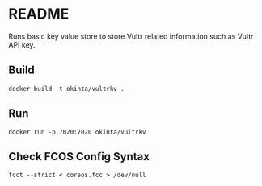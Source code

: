 # README

Runs basic key value store to store Vultr related information such as Vultr
API key.

## Build

    docker build -t okinta/vultrkv .

## Run

    docker run -p 7020:7020 okinta/vultrkv

## Check FCOS Config Syntax

    fcct --strict < coreos.fcc > /dev/null
